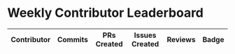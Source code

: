 # Weekly Contributor Leaderboard

| Contributor | Commits | PRs Created | Issues Created | Reviews | Badge |
|-------------|---------|-------------|----------------|---------|-------|
